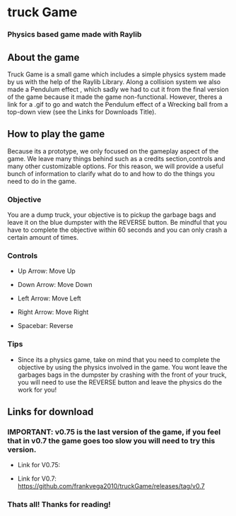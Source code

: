 # truck Game
### Physics based game made with Raylib

## About the game

Truck Game is a small game which includes a simple physics system made by us with the help of the Raylib Library. Along a collision system we also made a Pendulum effect , which sadly we had to cut it from the final version of the game because it made the game non-functional. However, theres a link for a .gif to go and watch the Pendulum effect of a Wrecking ball from a top-down view (see the Links for Downloads Title).

## How to play the game

Because its a prototype, we only focused on the gameplay aspect of the game. We leave many things behind such as a credits section,controls and many other customizable options.
For this reason, we will provide a useful bunch of information to clarify what do to and how to do the things you need to do in the game.

### Objective

You are a dump truck, your objective is to pickup the garbage bags and leave it on the blue dumpster with the REVERSE button. Be mindful that you have to complete the objective within 60 seconds and you can only crash a certain amount of times.

### Controls

- Up Arrow: Move Up

- Down Arrow: Move Down

- Left Arrow: Move Left

- Right Arrow: Move Right

- Spacebar: Reverse

### Tips

- Since its a physics game, take on mind that you need to complete the objective by using the physics involved in the game. You wont leave the garbages bags in the dumpster by crashing with the front of your truck, you will need to use the REVERSE button and leave the physics do the work for you!

## Links for download

### IMPORTANT: v0.75 is the last version of the game, if you feel that in v0.7 the game goes too slow you will need to try this version.


- Link for V0.75:

- Link for V0.7: https://github.com/frankvega2010/truckGame/releases/tag/v0.7


### Thats all! Thanks for reading!
